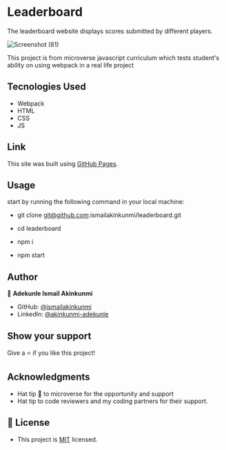 # Leaderboard

The leaderboard website displays scores submitted by different players.

![Screenshot (81)](https://user-images.githubusercontent.com/37457094/152144112-8ab08e78-58cc-418c-a08b-3cee0a6d8354.png)

This project is from microverse javascript curriculum which tests student's ability on using webpack in a real life project

## Tecnologies Used

- Webpack
- HTML
- CSS
- JS

## Link

This site was built using [GitHub Pages](https://ismailakinkunmi.github.io/Leaderboard/dist/).

## Usage

start by running the following command in your local machine:

- git clone git@github.com:ismailakinkunmi/leaderboard.git

- cd leaderboard

- npm i

- npm start

## Author

👤 **Adekunle Ismail Akinkunmi**

- GitHub: [@ismailakinkunmi](https://github.com/ismailakinkunmi)
- LinkedIn: [@akinkunmi-adekunle](https://www.linkedin.com/in/adismail4/)

## Show your support

Give a ⭐️ if you like this project!

## Acknowledgments

- Hat tip 👒 to microverse for the opportunity and support
- Hat tip to code reviewers and my coding partners for their support.

## 📝 License

- This project is [MIT](./LICENSE) licensed.
